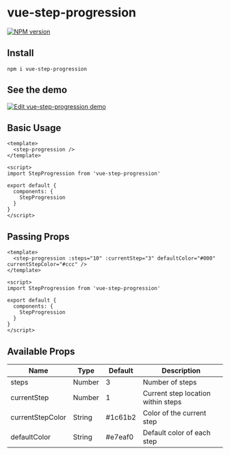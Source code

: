 # vue-step-progression
[![NPM version](https://img.shields.io/npm/v/vue-step-progression.svg?style=flat)](https://npmjs.com/package/vue-step-progression)

## Install

``` npm i vue-step-progression ```


## See the demo
[![Edit vue-step-progression demo](https://codesandbox.io/static/img/play-codesandbox.svg)](https://codesandbox.io/s/m46n5rwy3j)

## Basic Usage

```vue
<template>
  <step-progression />
</template>

<script>
import StepProgression from 'vue-step-progression'

export default {
  components: {
    StepProgression
  }
}
</script>
```

## Passing Props

```vue
<template>
  <step-progression :steps="10" :currentStep="3" defaultColor="#000" currentStepColor="#ccc" />
</template>

<script>
import StepProgression from 'vue-step-progression'

export default {
  components: {
    StepProgression
  }
}
</script>
```

## Available Props

|Name|Type|Default|Description|
|---|---|---|---|
|steps|Number|3|Number of steps|
|currentStep|Number|1|Current step location within steps|
|currentStepColor|String|#1c61b2|Color of the current step|
|defaultColor|String|#e7eaf0|Default color of each step|

